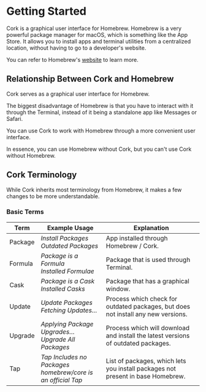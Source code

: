 # Getting Started

Cork is a graphical user interface for Homebrew. Homebrew is a very powerful package manager for macOS, which is something like the App Store. It allows you to install apps and terminal utilities from a centralized location, without having to go to a developer's website.

You can refer to Homebrew's [website](https://brew.sh) to learn more.

## Relationship Between Cork and Homebrew

Cork serves as a graphical user interface for Homebrew.

The biggest disadvantage of Homebrew is that you have to interact with it through the Terminal, instead of it being a standalone app like Messages or Safari.

You can use Cork to work with Homebrew through a more convenient user interface.

In essence, you can use Homebrew without Cork, but you can't use Cork without Homebrew.

## Cork Terminology

While Cork inherits most terminology from Homebrew, it makes a few changes to be more understandable.

### Basic Terms

| Term    | Example Usage                                                | Explanation                                                  |
| ------- | ------------------------------------------------------------ | ------------------------------------------------------------ |
| Package | *Install Packages*<br />*Outdated Packages*                  | App installed through Homebrew / Cork.                       |
| Formula | *Package is a Formula*<br />*Installed Formulae*             | Package that is used through Terminal.                       |
| Cask    | *Package is a Cask*<br />*Installed Casks*                   | Package that has a graphical window.                         |
| Update  | *Update Packages*<br />*Fetching Updates…*                   | Process which check for outdated packages, but does not install any new versions. |
| Upgrade | *Applying Package Upgrades…*<br />*Upgrade All Packages*     | Process which will download and install the latest versions of outdated packages. |
| Tap     | *Tap Includes no Packages*<br />*homebrew/core is an official Tap* | List of packages, which lets you install packages not present in base Homebrew. |